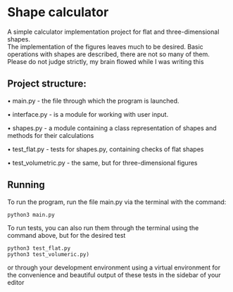 #
# Shape calculator
A simple calculator implementation project for flat and three-dimensional shapes.  
The implementation of the figures leaves much to be desired.  Basic operations with shapes are described, there are not so many of them.
Please do not judge strictly, my brain flowed while I was writing this

## Project structure:

• main.py - the file through which the program is launched.

• interface.py - is a module for working with user input.

• shapes.py - a module containing a class representation of shapes and methods for their calculations

• test_flat.py - tests for shapes.py, containing checks of flat shapes

• test_volumetric.py - the same, but for three-dimensional figures

## Running

To run the program, run the file main.py via the terminal with the command:
```
python3 main.py
```
To run tests, you can also run them through the terminal using the command above, but for the desired test
```
python3 test_flat.py
python3 test_volumeric.py)
```
or through your development environment using a virtual environment for the convenience and beautiful output of these tests in the sidebar of your editor
#
